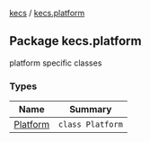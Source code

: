 [kecs](../index.md) / [kecs.platform](./index.md)

## Package kecs.platform

platform specific classes

### Types

| Name | Summary |
|---|---|
| [Platform](-platform/index.md) | `class Platform` |
